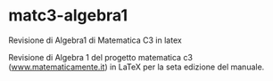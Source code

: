 matc3-algebra1
==============

Revisione di Algebra1 di Matematica C3 in latex

Revisione di Algebra 1 del progetto matematica c3 (www.matematicamente.it) in LaTeX per la seta edizione del manuale.
